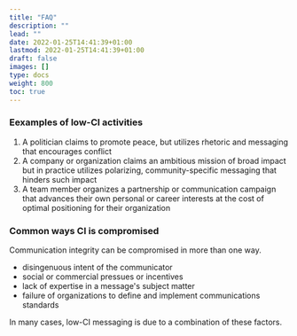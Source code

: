 ```yaml
---
title: "FAQ"
description: ""
lead: ""
date: 2022-01-25T14:41:39+01:00
lastmod: 2022-01-25T14:41:39+01:00
draft: false
images: []
type: docs
weight: 800
toc: true
---
```


### Eexamples of low-CI activities
1. A politician claims to promote peace, but utilizes rhetoric and messaging that encourages conflict
2. A company or organization claims an ambitious mission of broad impact but in practice utilizes polarizing, community-specific messaging that hinders such impact
4. A team member organizes a partnership or communication campaign that advances their own personal or career interests at the cost of optimal positioning for their organization

### Common ways CI is compromised
Communication integrity can be compromised in more than one way.

* disingenuous intent of the communicator
* social or commercial pressues or incentives
* lack of expertise in a message's subject matter
* failure of organizations to define and implement communications standards

In many cases, low-CI messaging is due to a combination of these factors.